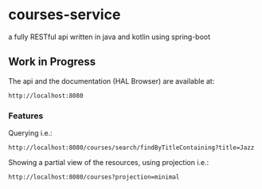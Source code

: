 # courses-service
a fully RESTful api written in java and kotlin using spring-boot

## Work in Progress
The api and the documentation (HAL Browser) are available at:

```
http://localhost:8080
```

### Features
Querying i.e.:

```
http://localhost:8080/courses/search/findByTitleContaining?title=Jazz
```

Showing a partial view of the resources, using projection i.e.:

```
http://localhost:8080/courses?projection=minimal
```
